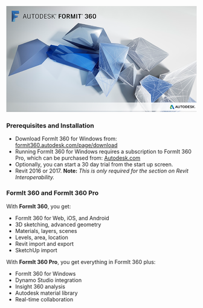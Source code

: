 ![](./images/startupimage.png) 

### Prerequisites and Installation 

- Download FormIt 360 for Windows from: [formit360.autodesk.com\/page\/download](http://formit360.autodesk.com/page/download)
- Running FormIt 360 for Windows requires a subscription to FormIt 360 Pro, which can be purchased from: [Autodesk.com](http://www.autodesk.com/store/products/formit-360-pro)
- Optionally, you can start a 30 day trial from the start up screen.
- Revit 2016 or 2017. **Note:** *This is only required for the section on Revit Interoperability.* 

### FormIt 360 and FormIt 360 Pro
With **FormIt 360**, you get:
- FormIt 360 for Web, iOS, and Android
- 3D sketching, advanced geometry
- Materials, layers, scenes
- Levels, area, location
- Revit import and export
- SketchUp import

With **FormIt 360 Pro**, you get everything in FormIt 360 plus:
- FormIt 360 for Windows
- Dynamo Studio integration
- Insight 360 analysis
- Autodesk material library
- Real-time collaboration


